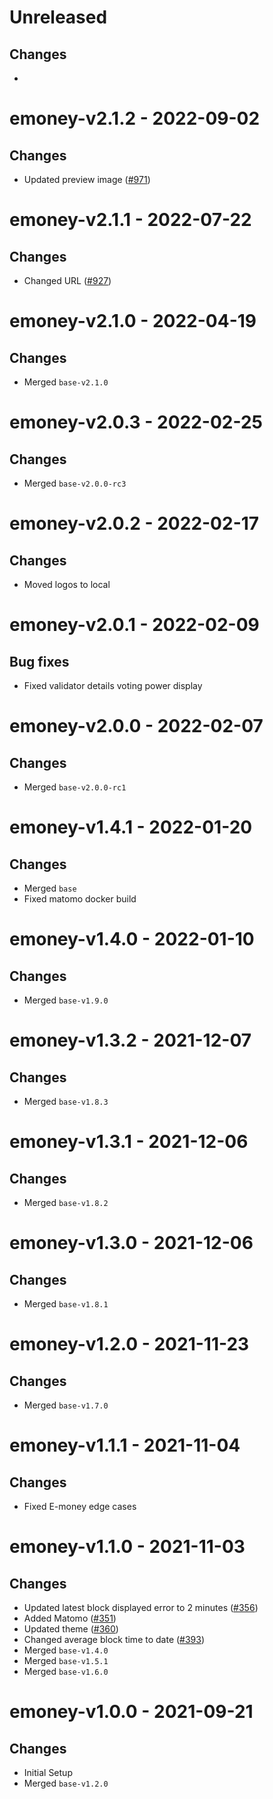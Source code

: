 # Unreleased

## Changes
- 

# emoney-v2.1.2 - 2022-09-02

## Changes
- Updated preview image ([\#971](https://github.com/forbole/big-dipper-2.0-cosmos/issues/971))

# emoney-v2.1.1 - 2022-07-22

## Changes
- Changed URL ([\#927](https://github.com/forbole/big-dipper-2.0-cosmos/issues/927))

# emoney-v2.1.0 - 2022-04-19

## Changes
- Merged `base-v2.1.0`

# emoney-v2.0.3 - 2022-02-25

## Changes
- Merged `base-v2.0.0-rc3`

# emoney-v2.0.2 - 2022-02-17

## Changes
- Moved logos to local

# emoney-v2.0.1 - 2022-02-09

## Bug fixes
- Fixed validator details voting power display

# emoney-v2.0.0 - 2022-02-07

## Changes
- Merged `base-v2.0.0-rc1`

# emoney-v1.4.1 - 2022-01-20

## Changes
- Merged `base`
- Fixed matomo docker build

# emoney-v1.4.0 - 2022-01-10

## Changes
- Merged `base-v1.9.0`

# emoney-v1.3.2 - 2021-12-07

## Changes
- Merged `base-v1.8.3`

# emoney-v1.3.1 - 2021-12-06

## Changes
- Merged `base-v1.8.2`

# emoney-v1.3.0 - 2021-12-06

## Changes
- Merged `base-v1.8.1`

# emoney-v1.2.0 - 2021-11-23

## Changes
- Merged `base-v1.7.0`

# emoney-v1.1.1 - 2021-11-04

## Changes
- Fixed E-money edge cases
# emoney-v1.1.0 - 2021-11-03

## Changes
- Updated latest block displayed error to 2 minutes ([\#356](https://github.com/forbole/big-dipper-2.0-cosmos/issues/356))
- Added Matomo ([\#351](https://github.com/forbole/big-dipper-2.0-cosmos/issues/351))
- Updated theme ([\#360](https://github.com/forbole/big-dipper-2.0-cosmos/issues/360))
- Changed average block time to date ([\#393](https://github.com/forbole/big-dipper-2.0-cosmos/issues/393))
- Merged `base-v1.4.0`
- Merged `base-v1.5.1`
- Merged `base-v1.6.0`

# emoney-v1.0.0 - 2021-09-21

## Changes
- Initial Setup
- Merged `base-v1.2.0`
